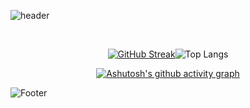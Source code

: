 ![header](https://capsule-render.vercel.app/api?type=waving&&color=325288&height=245&section=header&text=SEOHYUNZ)
<div align="center"> 
 <!-- 
# 📚 Studying 📚  
  gradient 06113C 5B7DB1
  <img src="https://img.shields.io/badge/Java-007396?style=flat-square&logo=java&logoColor=white"/> 
  <img src="https://img.shields.io/badge/JavaScript-F7DF1E?style=flat-square&logo=JavaScript&logoColor=white"/> 
  <img src="https://img.shields.io/badge/C-A8B9CC?style=flat-square&logo=c&logoColor=white"/> 
  <img src="https://img.shields.io/badge/C++-00599C?style=flat-square&logo=c%2B%2B&logoColor=white"/>
  <img src="https://img.shields.io/badge/C%23-239120?style=flat-square&logo=Csharp&logoColor=white"/>
  <img src="https://img.shields.io/badge/Python-3776AB?style=flat-square&logo=python&logoColor=white"/>
  <img src="https://img.shields.io/badge/HTML-E34F26?style=flat-square&logo=HTML5&logoColor=white"/>
  <br>  
  <img src="https://img.shields.io/badge/React-61DAFB?style=flat-square&logo=React&logoColor=white"/> 
  <img src="https://img.shields.io/badge/Spring-6DB33F?style=flat-square&logo=spring&logoColor=white"/> 
  <img src="https://img.shields.io/badge/Kotlin-7F52FF?style=flat-square&logo=Kotlin&logoColor=white"/> 
  <img src="https://img.shields.io/badge/MySQL-4479A1?style=flat-square&logo=MySQL&logoColor=white"/>  
  <img src="https://img.shields.io/badge/CSS-1572B6?style=flat-square&logo=CSS3&logoColor=white"/>

  <br>
  
# 🛠 Tools 🛠
  
  <img src="https://img.shields.io/badge/Eclipse-2C2255?style=flat-square&logo=EclipseIDE&logoColor=white"/>  
  <img src="https://img.shields.io/badge/Visual Studio-5C2D91?style=flat-square&logo=VisualStudio&logoColor=white"/> 
  <img src="https://img.shields.io/badge/Visual Studio Code-007ACC?style=flat-square&logo=VisualStudioCode&logoColor=white"/> 
  <img src="https://img.shields.io/badge/GitHub-181717?style=flat-square&logo=GitHub&logoColor=white"/>  <br> 
  <img src="https://img.shields.io/badge/Android Studio-3DDC84?style=flat-square&logo=AndroidStudio&logoColor=white"/> 
  <img src="https://img.shields.io/badge/Unity-FFFFFF?style=flat-square&logo=Unity&logoColor=black"/>  
  <img src="https://img.shields.io/badge/PyCharm-000000?style=flat-square&logo=PyCharm&logoColor=white"/
-->
<br>
 
 [![GitHub Streak](https://github-readme-streak-stats.herokuapp.com/?user=seohyunz&theme=graywhite&fire=00092C&ring=00092C&)](https://git.io/streak-stats)![Top Langs](https://github-readme-stats.vercel.app/api/top-langs/?username=seohyunz&layout=compact&langs_count=7&hide_title=true)
 
  [![Ashutosh's github activity graph](https://activity-graph.herokuapp.com/graph?username=seohyunz&bg_color=FFFF&line=325288&color=362222)](https://github.com/seohyunz/github-readme-activity-graph)
 
</div>

![Footer](https://capsule-render.vercel.app/api?type=waving&&color=D1D1D1&height=125&section=footer)
